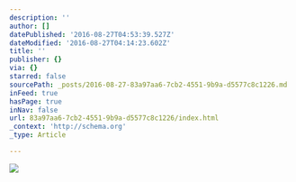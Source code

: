 ```yaml
---
description: ''
author: []
datePublished: '2016-08-27T04:53:39.527Z'
dateModified: '2016-08-27T04:14:23.602Z'
title: ''
publisher: {}
via: {}
starred: false
sourcePath: _posts/2016-08-27-83a97aa6-7cb2-4551-9b9a-d5577c8c1226.md
inFeed: true
hasPage: true
inNav: false
url: 83a97aa6-7cb2-4551-9b9a-d5577c8c1226/index.html
_context: 'http://schema.org'
_type: Article

---
```

![](https://the-grid-user-content.s3-us-west-2.amazonaws.com/1541cec1-9b59-489c-8fba-57617ceae866.jpg)